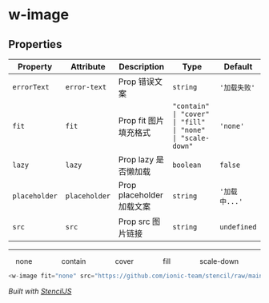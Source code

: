 <!--
 * @Author: caopx
 * @Date: 2022-04-10 22:37:23
 * @LastEditTime: 2022-04-11 08:45:44
-->

# w-image

## Properties

| Property      | Attribute     | Description               | Type                                                       | Default       |
| ------------- | ------------- | ------------------------- | ---------------------------------------------------------- | ------------- |
| `errorText`   | `error-text`  | Prop 错误文案             | `string`                                                   | `'加载失败'`  |
| `fit`         | `fit`         | Prop fit 图片填充格式     | `"contain" \| "cover" \| "fill" \| "none" \| "scale-down"` | `'none'`      |
| `lazy`        | `lazy`        | Prop lazy 是否懒加载      | `boolean`                                                  | `false`       |
| `placeholder` | `placeholder` | Prop placeholder 加载文案 | `string`                                                   | `'加载中...'` |
| `src`         | `src`         | Prop src 图片链接         | `string`                                                   | `undefined`   |

---

<style>
  .image-container {
        display: flex;
        justify-content: space-around;
        align-items: center;
      }

      .w-image {
        width: 100px;
        height: 100px;
      }
</style>

<div class="image-container">
  none
  <w-image fit="none" src="https://img.iplaysoft.com/wp-content/uploads/2021/free-image-hosting/image_hosting_2x.jpg"></w-image>
  contain
  <w-image fit="contain" src="https://img.iplaysoft.com/wp-content/uploads/2021/free-image-hosting/image_hosting_2x.jpg"></w-image>
  cover
  <w-image fit="cover" src="https://img.iplaysoft.com/wp-content/uploads/2021/free-image-hosting/image_hosting_2x.jpg"></w-image>
  fill
  <w-image fit="fill" src="https://img.iplaysoft.com/wp-content/uploads/2021/free-image-hosting/image_hosting_2x.jpg.webp"></w-image>
  scale-down
  <w-image fit="scale-down" src="https://img.iplaysoft.com/wp-content/uploads/2021/free-image-hosting/image_hosting_2x.jpg.webp"></w-image>
</div>

```javascript
<w-image fit="none" src="https://github.com/ionic-team/stencil/raw/main/stencil-logo.png"></w-image>
```

<code src="./w-image.tsx"></code>

_Built with [StencilJS](https://stenciljs.com/)_
